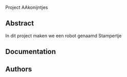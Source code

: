 Project AAkonijntjes

## Abstract
In dit project maken we een robot genaamd Stampertje


## Documentation

## Authors
